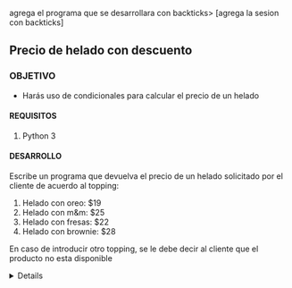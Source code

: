 agrega el programa que se desarrollara con backticks> [agrega la sesion con backticks] 
	
## Precio de helado con descuento
### OBJETIVO 

- Harás uso de condicionales para calcular el precio de un helado

#### REQUISITOS 

1. Python 3

#### DESARROLLO

Escribe un programa que devuelva el precio de un helado solicitado por el cliente de acuerdo al topping:

1. Helado con oreo: $19
2. Helado con m&m: $25
3. Helado con fresas: $22
4. Helado con brownie: $28

En caso de introducir otro topping, se le debe decir al cliente que el producto no esta disponible

<details>
	Solución

	print("Qué topping quieres en tu helado?")
	topping = input()

	if topping == "oreo":
		precio = 19
	elif topping == "m&m":
		precio = 25
	elif topping == "fresas":
		precio = 22
	elif topping  == "brownie":
		precio = 28
	else:
		print("producto no disponible")

	print("El precio es ${}".format(precio))
</details> 



